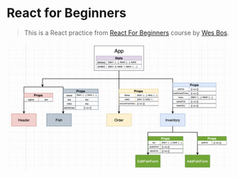 # React for Beginners

> This is a React practice from [React For Beginners](https://reactforbeginners.com/) course by [Wes Bos](https://github.com/wesbos/React-For-Beginners-Starter-Files).

![Design](./catch-of-the-day/public/app-structure.png)
